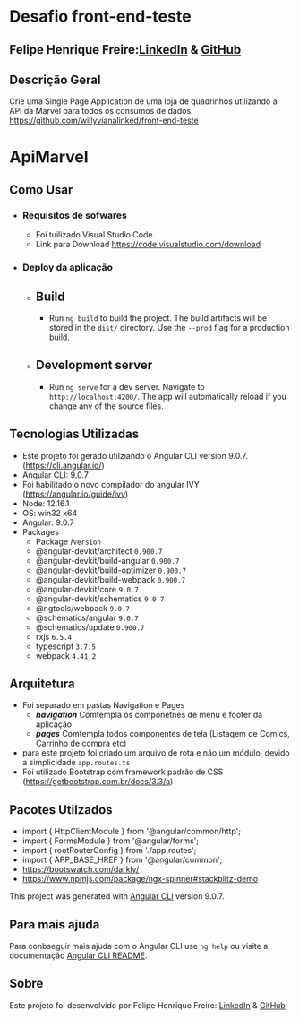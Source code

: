 #  Desafio front-end-teste
## Felipe Henrique Freire:[LinkedIn](https://www.linkedin.com/in/felipe-freire-ab458a8b/) & [GitHub](https://github.com/felipehfreire)
## Descrição Geral
Crie uma Single Page Application de uma loja de quadrinhos utilizando a API da Marvel para todos os consumos de dados.
https://github.com/willyvianalinked/front-end-teste
# ApiMarvel

## Como Usar
- ### Requisitos de sofwares
  - Foi tuilizado Visual Studio Code.
  - Link para Download https://code.visualstudio.com/download

- ### Deploy da aplicação
  - ## Build 
     - Run `ng build` to build the project. The build artifacts will be stored in the `dist/` directory. Use the `--prod` flag for a production build.
  - ## Development server
     - Run `ng serve` for a dev server. Navigate to `http://localhost:4200/`. The app will automatically reload if you change any of the source files.

## Tecnologias Utilizadas
- Este projeto foi gerado utilziando o Angular CLI version 9.0.7. (https://cli.angular.io/)
-  Angular CLI: 9.0.7
-  Foi habilitado o novo compilador do angular IVY (https://angular.io/guide/ivy)
-  Node: 12.16.1
-  OS: win32 x64
-  Angular: 9.0.7
-  Packages
    - Package                           /`Version`
    - @angular-devkit/architect         `0.900.7`
    - @angular-devkit/build-angular     `0.900.7`
    - @angular-devkit/build-optimizer   `0.900.7`
    - @angular-devkit/build-webpack     `0.900.7`
    - @angular-devkit/core              `9.0.7`
    - @angular-devkit/schematics        `9.0.7`
    - @ngtools/webpack                  `9.0.7`
    - @schematics/angular               `9.0.7`
    - @schematics/update                `0.900.7`
    - rxjs                              `6.5.4`
    - typescript                        `3.7.5`
    - webpack                           `4.41.2`


## Arquitetura
- Foi separado em pastas Navigation e Pages
  - ***navigation*** Comtempla os componetnes de menu e footer da aplicação
  - ***pages*** Comtempla todos componentes de tela (Listagem de Comics, Carrinho de compra etc)
- para este projeto foi criado um arquivo de rota e não um módulo, devido a simplicidade `app.routes.ts`
- Foi utilizado Bootstrap com framework padrão de CSS (https://getbootstrap.com.br/docs/3.3/a)

## Pacotes Utilzados 
- import { HttpClientModule } from '@angular/common/http';
- import { FormsModule }   from '@angular/forms';
- import { rootRouterConfig } from './app.routes';
- import { APP_BASE_HREF } from '@angular/common';
- https://bootswatch.com/darkly/
- https://www.npmjs.com/package/ngx-spinner#stackblitz-demo

This project was generated with [Angular CLI](https://github.com/angular/angular-cli) version 9.0.7.

## Para mais ajuda

Para conbseguir mais ajuda com o Angular CLI use `ng help` ou visite a documentação [Angular CLI README](https://github.com/angular/angular-cli/blob/master/README.md).

## Sobre
Este projeto foi desenvolvido por Felipe Henrique Freire: [LinkedIn](https://www.linkedin.com/in/felipe-freire-ab458a8b/) & [GitHub](https://github.com/felipehfreire) 